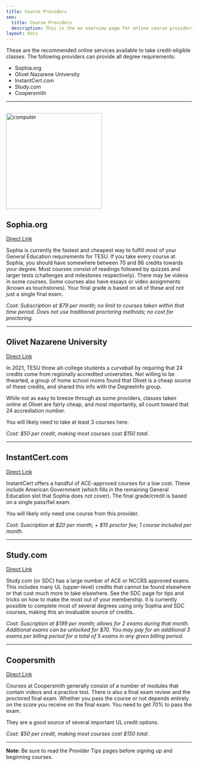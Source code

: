 ```yaml
---
title: Course Providers
seo:
  title: Course Providers
  description: This is the an overview page for online course providers.
layout: docs
---
```


These are the recommended online services available to take credit-eligible classes. The following providers can provide all degree requirements:

+ Sophia.org
+ Olivet Nazarene University
+ InstantCert.com
+ Study.com
+ Coopersmith

***

<br>
<img src="/images/online-learning.svg" alt="computer" width="260"/>
<br>

## Sophia.org

<a href="https://www.sophia.org/online-courses/all-courses/" target="_blank">Direct Link</a>

Sophia is currently the fastest and cheapest way to fulfill most of your General Education requirements for TESU. If you take every course at Sophia, you should have somewhere between 70 and 86 credits towards your degree. Most courses consist of readings followed by quizzes and larger tests (challenges and milestones respectively). There may be videos in some courses. Some courses also have essays or video assignments (known as touchstones). Your final grade is based on all of these and not just a single final exam.

_Cost: Subscription at $79 per month; no limit to courses taken within that time period. Does not use traditional proctoring methods; no cost for proctoring._

<hr />

## Olivet Nazarene University

<a href="https://online.olivet.edu/yourway" target="_blank">Direct Link</a>

In 2021, TESU threw alt-college students a curveball by requiring that 24 credits come from regionally accredited universities. Not willing to be thwarted, a group of home school moms found that Olivet is a cheap source of these credits, and shared this info with the DegreeInfo group.

While not as easy to breeze through as some providers, classes taken online at Olivet are fairly cheap, and most importantly, all count toward that 24 accrediation number.

You will likely need to take at least 3 courses here.

_Cost: $50 per credit, making most courses cost $150 total._

<hr />

## InstantCert.com

<a href="https://www.instantcert.com/" target="_blank">Direct Link</a>

InstantCert offers a handful of ACE-approved courses for a low cost. These include American Government (which fills in the remaining General Education slot that Sophia does not cover). The final grade/credit is based on a single pass/fail exam.

You will likely only need one course from this provider.

_Cost: Suscription at $20 per month; + $15 proctor fee; 1 course included per month._

<hr />

## Study.com

<a href="http://study.com/" target="_blank">Direct Link</a>

Study.com (or SDC) has a large number of ACE or NCCRS approved exams. This includes many UL (upper-level) credits that cannot be found elsewhere or that cost much more to take elsewhere. See the SDC page for tips and tricks on how to make the most out of your membership. It is currently possible to complete most of several degrees using only Sophia and SDC courses, making this an invaluable source of credits.

_Cost: Suscription at $199 per month; allows for 2 exams during that month. Additional exams can be unlocked for $70. You may pay for an additional 3 exams per billing period for a total of 5 exams in any given billing period._

<hr />

## Coopersmith

<a href="https://www.coopersmithcc.net/shop/" target="_blank">Direct Link</a>

Courses at Coopersmith generally consist of a number of modules that contain videos and a practice test. There is also a final exam review and the proctored final exam. Whether you pass the course or not depends entirely on the score you receive on the final exam. You need to get 70% to pass the exam.

 They are a good source of several important UL credit options.

_Cost: $50 per credit, making most courses cost $150 total._

<hr />

<div class="note">
  <strong>Note:</strong> 
  Be sure to read the Provider Tips pages before signing up and beginning courses. 
</div>
